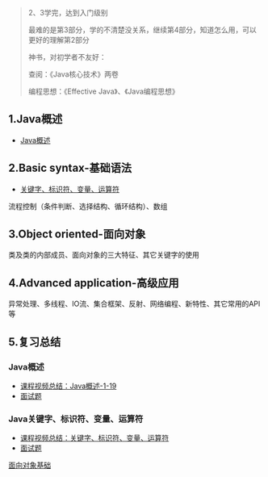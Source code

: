 > 2、3学完，达到入门级别
>
> 最难的是第3部分，学的不清楚没关系，继续第4部分，知道怎么用，可以更好的理解第2部分
>
> 神书，对初学者不友好：
>
> 查阅：《Java核心技术》两卷
>
> 编程思想：《Effective Java》、《Java编程思想》

## 1.Java概述

* [Java概述](./java30_概述.md)

## 2.**Basic syntax-基础语法**

* [关键字、标识符、变量、运算符](Java30_基础语法_变量.md)

流程控制（条件判断、选择结构、循环结构）、数组

## 3.Object oriented-面向对象

类及类的内部成员、面向对象的三大特征、其它关键字的使用

## 4.Advanced application-高级应用

异常处理、多线程、IO流、集合框架、反射、网络编程、新特性、其它常用的API等

## 5.复习总结

### Java概述

* [课程视频总结：Java概述-1-19](https://www.bilibili.com/video/BV1PY411e7J6?p=19&vd_source=6f12b8c78467086fc666a02ab409ef20)
* [面试题](Java30_概述_面试题.md)

### Java关键字、标识符、变量、运算符

* [课程视频总结：关键字、标识符、变量、运算符](https://www.bilibili.com/video/BV1PY411e7J6?p=40&vd_source=6f12b8c78467086fc666a02ab409ef20)
* [面试题](Java30_概述_面试题.md)

[面向对象基础](https://www.bilibili.com/video/BV1PY411e7J6?p=89)



 